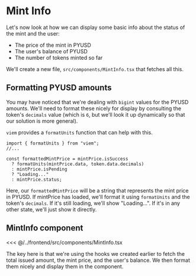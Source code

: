 # Mint Info

Let's now look at how we can display some basic info about the status of the mint and the user:

- The price of the mint in PYUSD
- The user's balance of PYUSD
- The number of tokens minted so far

We'll create a new file, `src/components/MintInfo.tsx` that fetches all this.

## Formatting PYUSD amounts

You may have noticed that we're dealing with `bigint` values for the PYUSD amounts. We'll need to format these nicely for display by consulting the token's `decimals` value (which is `6`, but we'll look it up dynamically so that our solution is more general).

`viem` provides a `formatUnits` function that can help with this.

```tsx
import { formatUnits } from "viem";
//...

const formattedMintPrice = mintPrice.isSuccess
  ? formatUnits(mintPrice.data, token.data.decimals)
  : mintPrice.isPending
  ? "Loading..."
  : mintPrice.status;
```

Here, our `formattedMintPrice` will be a string that represents the mint price in PYUSD. If mintPrice has loaded, we'll format it using `formatUnits` and the token's `decimals`. If it's still loading, we'll show "Loading...". If it's in any other state, we'll just show it directly.

## MintInfo component

<<< @/../frontend/src/components/MintInfo.tsx

The key here is that we're using the hooks we created earlier to fetch the total issued amount, the mint price, and the user's balance. We then format them nicely and display them in the component.
